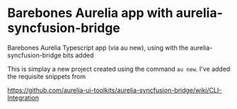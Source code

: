 # Barebones Aurelia app with aurelia-syncfusion-bridge
Barebones Aurelia Typescript app (via au new), using with the aurelia-syncfusion-bridge bits added

This is simplay a new project created using the command `au new`.  I've added the requisite snippets from

https://github.com/aurelia-ui-toolkits/aurelia-syncfusion-bridge/wiki/CLI-Integration
